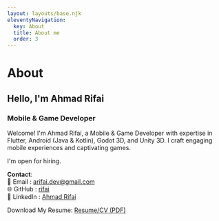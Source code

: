 ```yaml
---
layout: layouts/base.njk
eleventyNavigation:
  key: About
  title: About me
  order: 3
---
```

# About 
## Hello, I'm Ahmad Rifai
### Mobile & Game Developer

Welcome! I'm Ahmad Rifai, a Mobile & Game Developer with expertise in Flutter, Android (Java & Kotlin), Godot 3D, and Unity 3D. I craft engaging mobile experiences and captivating games.  

I'm open for hiring.


**Contact**:  
📧 Email    : <arifai.dev@gmail.com>  
🌐 GitHub   : [rifai](https://github.com/rifai/)  
🔗 LinkedIn : [Ahmad Rifai](https://www.linkedin.com/in/ahmad-rifai-66b05973/)  

Download My Resume: [Resume/CV (PDF)](/cv_ahmad_rifai.pdf)

